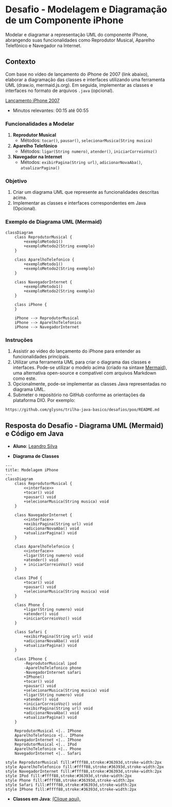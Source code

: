 # Desafio - Modelagem e Diagramação de um Componente iPhone

Modelar e diagramar a representação UML do componente iPhone, abrangendo suas funcionalidades como Reprodutor Musical, Aparelho Telefônico e Navegador na Internet.

## Contexto
Com base no vídeo de lançamento do iPhone de 2007 (link abaixo), elaborar a diagramação das classes e interfaces utilizando uma ferramenta UML (draw.io, mermaid.js.org). Em seguida, implementar as classes e interfaces no formato de arquivos `.java` (opcional).

[Lançamento iPhone 2007](https://www.youtube.com/watch?v=9ou608QQRq8)
- Minutos relevantes: 00:15 até 00:55

### Funcionalidades a Modelar
1. **Reprodutor Musical**
   - Métodos: `tocar()`, `pausar()`, `selecionarMusica(String musica)`
2. **Aparelho Telefônico**
   - Métodos: `ligar(String numero)`, `atender()`, `iniciarCorreioVoz()`
3. **Navegador na Internet**
   - Métodos: `exibirPagina(String url)`, `adicionarNovaAba()`, `atualizarPagina()`

### Objetivo
1. Criar um diagrama UML que represente as funcionalidades descritas acima.
2. Implementar as classes e interfaces correspondentes em Java (Opcional).

### Exemplo de Diagrama UML (Mermaid)
```mermaid
classDiagram
    class ReprodutorMusical {
        +exemploMetodo1()
        +exemploMetodo2(String exemplo)
    }

    class AparelhoTelefonico {
        +exemploMetodo1()
        +exemploMetodo2(String exemplo)
    }

    class NavegadorInternet {
        +exemploMetodo1()
        +exemploMetodo2(String exemplo)
    }

    class iPhone {
    }

    iPhone --> ReprodutorMusical
    iPhone --> AparelhoTelefonico
    iPhone --> NavegadorInternet
```

### Instruções
1. Assistir ao vídeo do lançamento do iPhone para entender as funcionalidades principais.
2. Utilizar uma ferramenta UML para criar o diagrama das classes e interfaces. Pode-se utilizar o modelo acima (criado na sintaxe [Mermaid](https://mermaid.js.org/)), uma alternativa open-source e compatível com arquivos Markdown como este.
3. Opcionalmente, pode-se implementar as classes Java representadas no diagrama UML.
4. Submeter o repositório no GitHub conforme as orientações da plataforma DIO. Por exemplo:

```bash
https://github.com/glysns/trilha-java-basico/desafios/poo/README.md
``` 

## Resposta do Desafio - Diagrama UML (Mermaid) e Código em Java

- **Aluno**: [Leandro Silva](https://github.com/leanddrodev)

- **Diagrama de Classes**

```mermaid
---
title: Modelagem iPhone
---
classDiagram
    class ReprodutorMusical {
        <<interface>>
        +tocar() void
        +pausar() void
        +selecionarMusica(String musica) void
    }

    class NavegadorInternet {
        <<interface>>
        +exibirPagina(String url) void
        +adicionarNovaAba() void
        +atualizarPagina() void
    }

    class AparelhoTelefonico {
        <<interface>>
        +ligar(String numero) void
        +atender() void
        + iniciarCorreioVoz() void
    }

    class IPod {
        +tocar() void
        +pausar() void
        +selecionarMusica(String musica) void
    }

    class Phone {
        +ligar(String numero) void
        +atender() void
        +iniciarCorreioVoz() void
    }

    class Safari {
        +exibirPagina(String url) void
        +adicionarNovaAba() void
        +atualizarPagina() void
    }

    class IPhone {
        -ReprodutorMusical ipod
        -AparelhoTelefonico phone
        -NavegadorInternet safari
        +IPhone()
        +tocar() void
        +pausar() void
        +selecionarMusica(String musica) void
        +ligar(String numero) void
        +atender() void
        +iniciarCorreioVoz() void
        +exibirPagina(String url) void
        +adicionarNovaAba() void
        +atualizarPagina() void
    }

    ReprodutorMusical <|.. IPhone
    AparelhoTelefonico <|.. IPhone
    NavegadorInternet <|.. IPhone
    ReprodutorMusical <|.. IPod
    AparelhoTelefonico <|.. Phone
    NavegadorInternet <|.. Safari

style ReprodutorMusical fill:#ffff88,stroke:#36393d,stroke-width:2px
style AparelhoTelefonico fill:#ffff88,stroke:#36393d,stroke-width:2px
style NavegadorInternet fill:#ffff88,stroke:#36393d,stroke-width:2px
style IPod fill:#ffff88,stroke:#36393d,stroke-width:2px
style Phone fill:#ffff88,stroke:#36393d,stroke-width:2px
style Safari fill:#ffff88,stroke:#36393d,stroke-width:2px
style IPhone fill:#ffff88,stroke:#36393d,stroke-width:2px
```

- **Classes em Java**: [(Clique aqui).](https://github.com/leanddrodev/dio-trilha-java-basico/tree/main/desafio-modelando-iphone-uml/src)

